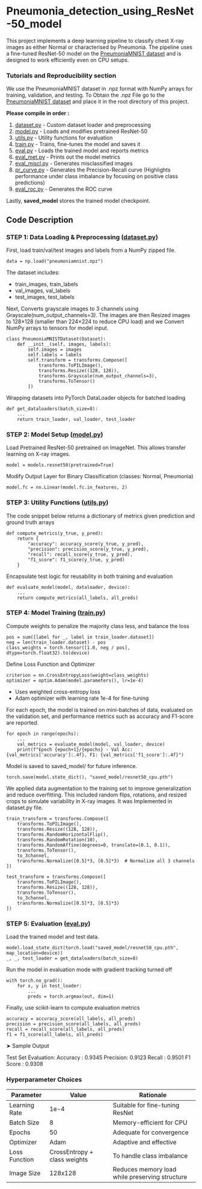 # __Pneumonia_detection_using_ResNet-50_model__

This project implements a deep learning pipeline to classify chest X-ray images as either Normal or characterised by Pneumonia. The pipeline uses a fine-tuned ResNet-50 model on the [PneumoniaMNIST dataset](https://www.kaggle.com/datasets/rijulshr/pneumoniamnist/data) and is designed to work efficiently even on CPU setups.

### Tutorials and Reproducibility section
We use the PneumoniaMNIST dataset in .npz format with NumPy arrays for training, validation, and testing. To Obtain the .npz File go to the  [PneumoniaMNIST dataset](https://www.kaggle.com/datasets/rijulshr/pneumoniamnist/data) and place it in the root directory of this project.

__Please compile in order :__
1. [dataset.py](dataset.py) - Custom dataset loader and preprocessing
2. [model.py](model.py) - Loads and modifies pretrained ResNet-50
3. [utils.py](utils.py) - Utility functions for evaluation
4. [train.py](train.py) - Trains, fine-tunes the model and saves it
5. [eval.py](eval.py) - Loads the trained model and reports metrics
6. [eval_met.py](eval_met.py) - Prints out the model metrics
7. [eval_miscl.py](eval_miscl.py) - Generates misclassified images
8. [pr_curve.py](pr_curve.py) - Generates the Precision-Recall curve (Highlights performance under class imbalance by focusing on positive class predictions)
9. [eval_roc.py](eval_roc.py) - Generates the ROC curve

Lastly, __saved_model__ stores the trained model checkpoint.

## Code Description

### STEP 1: Data Loading & Preprocessing ([dataset.py](dataset.py))

First, load train/val/test images and labels from a NumPy zipped file.

```
data = np.load("pneumoniamnist.npz")
```

The dataset includes:

- train_images, train_labels
- val_images, val_labels
- test_images, test_labels

Next, Converts grayscale images to 3 channels using Grayscale(num_output_channels=3). The images are then Resized images to 128×128 (smaller than 224×224 to reduce CPU load) and we Convert NumPy arrays to tensors for model input.
```
class PneumoniaMNISTDataset(Dataset):
    def __init__(self, images, labels):
        self.images = images
        self.labels = labels
        self.transform = transforms.Compose([
            transforms.ToPILImage(),
            transforms.Resize((128, 128)),
            transforms.Grayscale(num_output_channels=3),
            transforms.ToTensor()
        ])
```

Wrapping datasets into PyTorch DataLoader objects for batched loading
```
def get_dataloaders(batch_size=8):
    ...
    return train_loader, val_loader, test_loader
```

### STEP 2: Model Setup ([model.py](model.py))

Load Pretrained ResNet-50 pretrained on ImageNet. This allows transfer learning on X-ray images.
```
model = models.resnet50(pretrained=True)
```

Modify Output Layer for Binary Classification (classes: Normal, Pneumonia)
```
model.fc = nn.Linear(model.fc.in_features, 2)
``` 

### STEP 3: Utility Functions ([utils.py](utils.py))

The code snippet below returns a dictionary of metrics given prediction and ground truth arrays
```
def compute_metrics(y_true, y_pred):
    return {
        "accuracy": accuracy_score(y_true, y_pred),
        "precision": precision_score(y_true, y_pred),
        "recall": recall_score(y_true, y_pred),
        "f1_score": f1_score(y_true, y_pred)
    }
```

Encapsulate test logic for reusability in both training and evaluation
```
def evaluate_model(model, dataloader, device):
    ...
    return compute_metrics(all_labels, all_preds)
```

### STEP 4: Model Training ([train.py](train.py))

Compute weights to penalize the majority class less, and balance the loss
```
pos = sum([label for _, label in train_loader.dataset])
neg = len(train_loader.dataset) - pos
class_weights = torch.tensor([1.0, neg / pos], dtype=torch.float32).to(device)
```

Define Loss Function and Optimizer
```
criterion = nn.CrossEntropyLoss(weight=class_weights)
optimizer = optim.Adam(model.parameters(), lr=1e-4)
```

- Uses weighted cross-entropy loss
- Adam optimizer with learning rate 1e-4 for fine-tuning

For each epoch, the model is trained on mini-batches of data, evaluated on the validation set, and performance metrics such as accuracy and F1-score are reported.
```
for epoch in range(epochs):
    ...
    val_metrics = evaluate_model(model, val_loader, device)
    print(f"Epoch {epoch+1}/{epochs} - Val Acc: {val_metrics['accuracy']:.4f}, F1: {val_metrics['f1_score']:.4f}")
```

Model is saved to saved_model/ for future inference.
```
torch.save(model.state_dict(), "saved_model/resnet50_cpu.pth")
```

We applied data augmentation to the training set to improve generalization and reduce overfitting. This included random flips, rotations, and resized crops to simulate variability in X-ray images. It was Implemented in dataset.py file.
```
train_transform = transforms.Compose([
    transforms.ToPILImage(),
    transforms.Resize((128, 128)),
    transforms.RandomHorizontalFlip(),
    transforms.RandomRotation(10),
    transforms.RandomAffine(degrees=0, translate=(0.1, 0.1)),
    transforms.ToTensor(),
    to_3channel,
    transforms.Normalize([0.5]*3, [0.5]*3)  # Normalize all 3 channels
])

test_transform = transforms.Compose([
    transforms.ToPILImage(),
    transforms.Resize((128, 128)),
    transforms.ToTensor(),
    to_3channel,
    transforms.Normalize([0.5]*3, [0.5]*3)
])
```

### STEP 5: Evaluation ([eval.py](eval.py))

Load the trained model and test data.
```
model.load_state_dict(torch.load("saved_model/resnet50_cpu.pth", map_location=device))
_, _, test_loader = get_dataloaders(batch_size=8)
```

Run the model in evaluation mode with gradient tracking turned off
```
with torch.no_grad():
    for x, y in test_loader:
        ...
        preds = torch.argmax(out, dim=1)
```

Finally, use scikit-learn to compute evaluation metrics
```
accuracy = accuracy_score(all_labels, all_preds)
precision = precision_score(all_labels, all_preds)
recall = recall_score(all_labels, all_preds)
f1 = f1_score(all_labels, all_preds)
```

➤ Sample Output

Test Set Evaluation:
  Accuracy : 0.9345
  Precision: 0.9123
  Recall   : 0.9501
  F1 Score : 0.9308

### Hyperparameter Choices

| __Parameter__ |	__Value__	| __Rationale__ |
|-----------|-------|-----------|
| Learning Rate |	1e-4 | Suitable for fine-tuning ResNet |
| Batch Size	| 8 |	Memory-efficient for CPU |
| Epochs	| 50	| Adequate for convergence |
| Optimizer |	Adam	| Adaptive and effective |
| Loss Function |	CrossEntropy + class weights |	To handle class imbalance |
| Image Size	| 128x128	| Reduces memory load while preserving structure |


